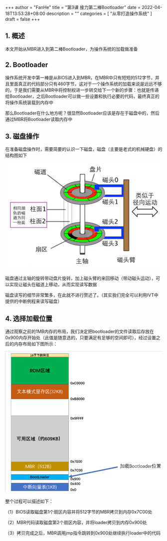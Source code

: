 +++
author = "FanHe"
title = "第3课 接力第二棒Bootloader"
date = 2022-04-18T13:53:28+08:00
description = ""
categories = [
 "从零打造操作系统"
]
draft = false
+++

## 

## 1. 概述

本文开始从MBR进入到第二棒Bootloader，为操作系统的加载做准备

## 2. Bootloader

操作系统开发中第一棒是从BIOS进入到MBR，在MBR中只有短短的512字节，并且里面真正的代码部分只有460字节，这对于一个操作系统的加载来说是远远不够的，于是我们需要从MBR中将控制权进一步转交给下一个新的步骤：也就是传递给Bootloader，之后Bootloader可以做一些设置和执行必要的代码，最终真正的将操作系统装载到内存中

那么Bootloader在什么地方呢？很显然Bootloader应该是存在于磁盘中的，然后通过MBR将Bootloader读取内存中

## 3.  磁盘操作

在准备磁盘操作时，需要简要的认识一下磁盘，磁盘（主要是老式的机械硬盘）的结构图如下

![磁盘结构](/img/osdev/disk.png)

磁盘通过主轴的旋转带动盘片旋转，加上磁头臂的来回移动（带动磁头运动），可以实现让磁头在磁道上移动，从而实现读写数据

磁盘读写的细节非常繁多，在此就不进行赘述了。（其实我们完全可以利用IVT中提供的中断例程来读写磁盘）

## 4. 选择加载位置

通过观察之前的1MB内存的布局，我们决定把bootloader的文件读取后存放在 0x900内存开始处（此值是随意选的，只要满足有足够的空间即可），经过设置之后的内存布局如下图所示：

<img src="/img/osdev/boot-loader.png" title="" alt="Bootloader内存位置" data-align="center">

整个过程可以描述如下：

（1）BIOS读取磁盘第1个扇区内容并将512字节的MBR拷贝到内存0x7C00处

（2）MBR代码读取磁盘第2个扇区内容，并将loader拷贝到内存0x900处

（3）拷贝完成之后，MBR调用jmp指令跳转到0x900处继续执行loader中的代码
